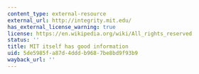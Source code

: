 ```yaml
---
content_type: external-resource
external_url: http://integrity.mit.edu/
has_external_license_warning: true
license: https://en.wikipedia.org/wiki/All_rights_reserved
status: ''
title: MIT itself has good information
uid: 5de5985f-a87d-4ddd-b968-7be8bd9f93b9
wayback_url: ''
---
```


